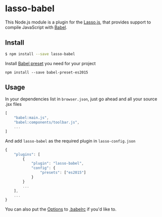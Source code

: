lasso-babel
==============

This Node.js module is a plugin for the [Lasso.js](https://github.com/lasso-js/lasso), that provides support to compile JavaScript with [Babel](https://babeljs.io/).

## Install

```sh
$ npm install --save lasso-babel
```

Install [Babel preset](https://babeljs.io/docs/plugins/) you need for your project

```
npm install --save babel-preset-es2015
```

## Usage

In your dependencies list in `browser.json`, just go ahead and all your source .jsx files
```js
[
    "babel:main.js",
    "babel:components/toolbar.js",
    ...
]
```
And add `lasso-babel` as the required plugin in `lasso-config.json`

```js
{
	"plugins": [
	    {
            "plugin": "lasso-babel",
            "config": {
            	"presets": ["es2015"]
        	}
        }
	    ...
	],
	...
}
```

You can also put the [Options](http://babeljs.io/docs/usage/options/) to [.babelrc](https://babeljs.io/docs/usage/babelrc/) if you'd like to.